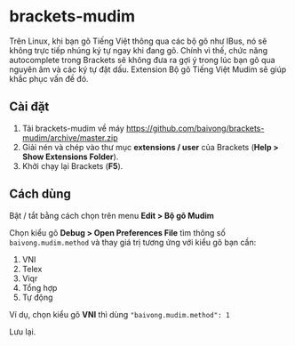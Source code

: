 # brackets-mudim
Trên Linux, khi bạn gõ Tiếng Việt thông qua các bộ gõ như IBus, nó sẽ không trực tiếp nhúng ký tự ngay khi đang gõ. Chính vì thế, chức năng autocomplete trong Brackets sẽ không đưa ra gợi ý trong lúc bạn gõ qua nguyên âm và các ký tự đặt dấu.
Extension Bộ gõ Tiếng Việt Mudim sẽ giúp khắc phục vấn đề đó.

## Cài đặt
1. Tải brackets-mudim về máy https://github.com/baivong/brackets-mudim/archive/master.zip
2. Giải nén và chép vào thư mục **extensions / user** của Brackets (**Help > Show Extensions Folder**).
3. Khởi chạy lại Brackets (**F5**).

## Cách dùng
Bật / tắt bằng cách chọn trên menu **Edit > Bộ gõ Mudim**

Chọn kiểu gõ **Debug > Open Preferences File** tìm thông số ```baivong.mudim.method``` và thay giá trị tương ứng với kiểu gõ bạn cần:

1. VNI
2. Telex
3. Viqr
4. Tổng hợp
5. Tự động

Ví dụ, chọn kiểu gõ **VNI** thì dùng ```"baivong.mudim.method": 1```

Lưu lại.

